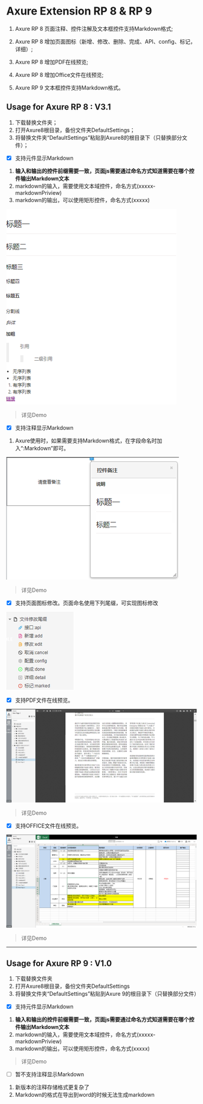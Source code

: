 # Axure Extension RP 8 & RP 9

1. Axure RP 8 页面注释、控件注解及文本框控件支持Markdown格式;
1. Axure RP 8 增加页面图标（新增、修改、删除、完成、API、config、标记，详细）;
1. Axure RP 8 增加PDF在线预览;
1. Axure RP 8 增加Office文件在线预览;

1. Axure RP 9 文本框控件支持Markdown格式。

## Usage for Axure RP 8 : V3.1

1. 下载替换文件夹；
2. 打开Axure8根目录，备份文件夹DefaultSettings；
3. 将替换文件夹“DefaultSettings”粘贴到Axure8的根目录下（只替换部分文件）；

- [x] 支持元件显示Markdown

1. __输入和输出的控件前缀需要一致，页面js需要通过命名方式知道需要在哪个控件输出Markdown文本__
2. markdown的输入，需要使用文本域控件，命名方式(xxxxx-markdownPriview)
3. markdown的输出，可以使用矩形控件，命名方式(xxxxx)

![Demo Image](demo2.png)

> 详见Demo

- [x] 支持注释显示Markdown

1. Axure使用时，如果需要支持Markdown格式，在字段命名时加入“:Markdown”即可。

![Demo Image](demo3.png)

> 详见Demo

- [x] 支持页面图标修改。页面命名使用下列尾缀，可实现图标修改

![Demo Image](demo1.png)

- [x] 支持PDF文件在线预览。

![Demo Image](demo4.png)

> 详见Demo

- [x] 支持OFFICE文件在线预览。

![Demo Image](demo5.png)

> 详见Demo

---

## Usage for Axure RP 9 : V1.0

1. 下载替换文件夹
2. 打开Axure8根目录，备份文件夹DefaultSettings
3. 将替换文件夹“DefaultSettings”粘贴到Axure 9的根目录下（只替换部分文件）

- [x] 支持元件显示Markdown

1. __输入和输出的控件前缀需要一致，页面js需要通过命名方式知道需要在哪个控件输出Markdown文本__
2. markdown的输入，需要使用文本域控件，命名方式(xxxxx-markdownPriview)
3. markdown的输出，可以使用矩形控件，命名方式(xxxxx)

> 详见Demo

- [ ] 暂不支持注释显示Markdown

1. 新版本的注释存储格式更复杂了
2. Markdown的格式在导出到word的时候无法生成markdown
